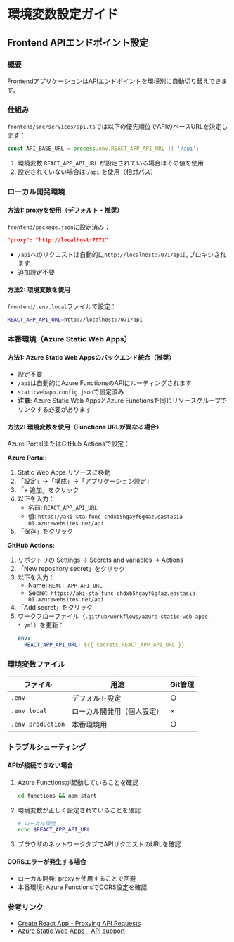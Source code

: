 # 環境変数設定ガイド

## Frontend APIエンドポイント設定

### 概要
FrontendアプリケーションはAPIエンドポイントを環境別に自動切り替えできます。

### 仕組み
`frontend/src/services/api.ts`では以下の優先順位でAPIのベースURLを決定します：
```typescript
const API_BASE_URL = process.env.REACT_APP_API_URL || '/api';
```

1. 環境変数 `REACT_APP_API_URL` が設定されている場合はその値を使用
2. 設定されていない場合は `/api` を使用（相対パス）

### ローカル開発環境

#### 方法1: proxyを使用（デフォルト・推奨）
`frontend/package.json`に設定済み：
```json
"proxy": "http://localhost:7071"
```
- `/api`へのリクエストは自動的に`http://localhost:7071/api`にプロキシされます
- 追加設定不要

#### 方法2: 環境変数を使用
`frontend/.env.local`ファイルで設定：
```bash
REACT_APP_API_URL=http://localhost:7071/api
```

### 本番環境（Azure Static Web Apps）

#### 方法1: Azure Static Web Appsのバックエンド統合（推奨）
- 設定不要
- `/api`は自動的にAzure FunctionsのAPIにルーティングされます
- `staticwebapp.config.json`で設定済み
- **注意**: Azure Static Web AppsとAzure Functionsを同じリソースグループでリンクする必要があります

#### 方法2: 環境変数を使用（Functions URLが異なる場合）
Azure PortalまたはGitHub Actionsで設定：

**Azure Portal**:
1. Static Web Apps リソースに移動
2. 「設定」→「構成」→「アプリケーション設定」
3. 「+ 追加」をクリック
4. 以下を入力：
   - 名前: `REACT_APP_API_URL`
   - 値: `https://aki-sta-func-chdxb5hgayf6g4az.eastasia-01.azurewebsites.net/api`
5. 「保存」をクリック

**GitHub Actions**:
1. リポジトリの Settings → Secrets and variables → Actions
2. 「New repository secret」をクリック
3. 以下を入力：
   - Name: `REACT_APP_API_URL`
   - Secret: `https://aki-sta-func-chdxb5hgayf6g4az.eastasia-01.azurewebsites.net/api`
4. 「Add secret」をクリック
5. ワークフローファイル（`.github/workflows/azure-static-web-apps-*.yml`）を更新：
   ```yaml
   env:
     REACT_APP_API_URL: ${{ secrets.REACT_APP_API_URL }}
   ```

### 環境変数ファイル

| ファイル | 用途 | Git管理 |
|---------|------|---------|
| `.env` | デフォルト設定 | ○ |
| `.env.local` | ローカル開発用（個人設定） | × |
| `.env.production` | 本番環境用 | ○ |

### トラブルシューティング

#### APIが接続できない場合
1. Azure Functionsが起動していることを確認
   ```bash
   cd functions && npm start
   ```

2. 環境変数が正しく設定されていることを確認
   ```bash
   # ローカル環境
   echo $REACT_APP_API_URL
   ```

3. ブラウザのネットワークタブでAPIリクエストのURLを確認

#### CORSエラーが発生する場合
- ローカル開発: proxyを使用することで回避
- 本番環境: Azure FunctionsでCORS設定を確認

### 参考リンク
- [Create React App - Proxying API Requests](https://create-react-app.dev/docs/proxying-api-requests-in-development/)
- [Azure Static Web Apps - API support](https://docs.microsoft.com/azure/static-web-apps/apis)